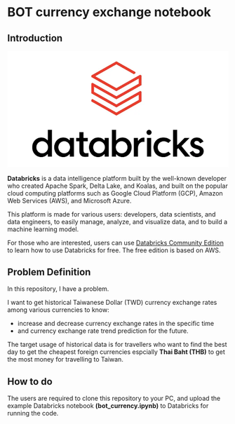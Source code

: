 # BOT currency exchange notebook

## Introduction

![Databricks](https://github.com/nickuntitled/bot_currency_databricks/raw/development/databricks.webp)

**Databricks** is a data intelligence platform built by the well-known developer who created Apache Spark, Delta Lake, and Koalas, and built on the popular cloud computing platforms such as Google Cloud Platform (GCP), Amazon Web Services (AWS), and Microsoft Azure.

This platform is made for various users: developers, data scientists, and data engineers, to easily manage, analyze, and visualize data, and to build a machine learning model.

For those who are interested, users can use [Databricks Community Edition](https://community.cloud.databricks.com) to learn how to use Databricks for free. The free edition is based on AWS.

## Problem Definition

In this repository, I have a problem.

I want to get historical Taiwanese Dollar (TWD) currency exchange rates among various currencies to know:
- increase and decrease currency exchange rates in the specific time
- and currency exchange rate trend prediction for the future.

The target usage of historical data is for travellers who want to find the best day to get the cheapest foreign currencies espcially **Thai Baht (THB)** to get the most money for travelling to Taiwan.

## How to do

The users are required to clone this repository to your PC, and upload the example Databricks notebook **(bot_currency.ipynb)** to Databricks for running the code.